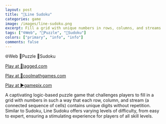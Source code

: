 ```yaml
---
layout: post
title: "🔢Line Sudoku"
categories: game
image: /images/line-sudoku.png
excerpt: Fill a grid with unique numbers in rows, columns, and streams of connected cells.
tags: ["🌐Web", "🧩Puzzle", "🔢Sudoku"]
colors: ["primary", "info", "info"]
comments: false
---
```


<span class="badge badge-primary">🌐Web</span>
<span class="badge badge-info">🧩Puzzle</span>
<span class="badge badge-info">🔢Sudoku</span>

<a href="https://lagged.com/play/6861/" class="btn btn-primary btn-lg">Play at 🎯lagged.com</a>

<a href="https://www.coolmathgames.com/0-line-sudoku" class="btn btn-primary btn-lg">Play at 🧮coolmathgames.com</a>

<a href="https://www.gamepix.com/play/line-sudoku" class="btn btn-primary btn-lg">Play at ▶️gamepix.com</a>

A captivating logic-based puzzle game that challenges players to fill in a grid with numbers in such a way that each row, column, and stream (a connected sequence of cells) contains unique digits without repetition. Similar to Sudoku, Line Sudoku offers varying levels of difficulty, from easy to expert, ensuring a stimulating experience for players of all skill levels.
